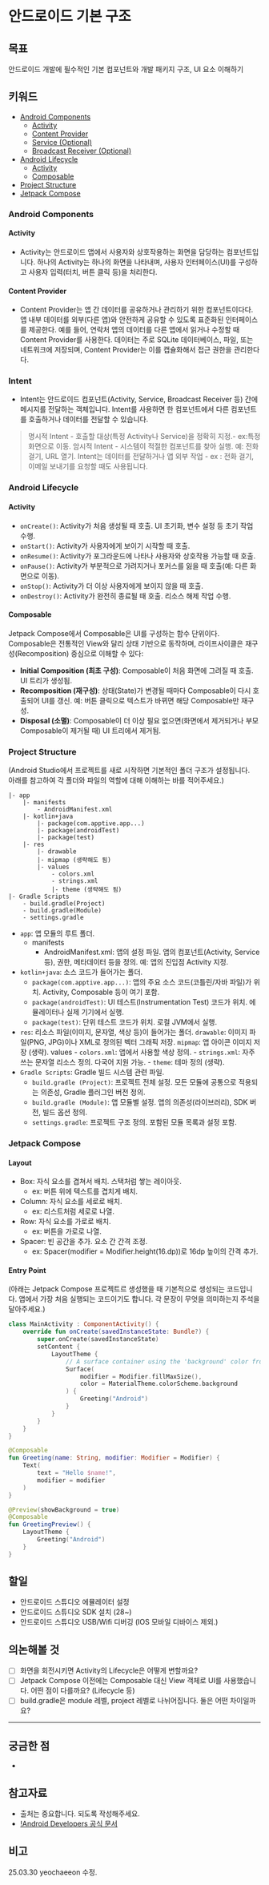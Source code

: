 # 안드로이드 기본 구조
## 목표
안드로이드 개발에 필수적인 기본 컴포넌트와 개발 패키지 구조, UI 요소 이해하기

## 키워드
- [Android Components](#android-components)
    - [Activity](#activity)
    - [Content Provider](#content-provider)
    - [Service (Optional)](#service-optional)
    - [Broadcast Receiver (Optional)](#broadcast-receiver-optional)
- [Android Lifecycle](#android-lifecycle)
    - [Activity](#activity-1)
    - [Composable](#composable)
- [Project Structure](#project-structure)
- [Jetpack Compose](#jetpack-compose)


### Android Components
<!-- (안드로이드 앱은 **4개의 컴포넌트로 구성**됩니다. 개발자는 컴포넌트 구조를 따르며 코드를 작성해야 하는데, 그중 다음 2개의 컴포넌트는 각각 어떤 역할을 하는지 적어주세요.)   -->

#### Activity
- Activity는 안드로이드 앱에서 사용자와 상호작용하는 화면을 담당하는 컴포넌트입니다. 하나의 Activity는 하나의 화면을 나타내며, 사용자 인터페이스(UI)를 구성하고 사용자 입력(터치, 버튼 클릭 등)을 처리한다.

#### Content Provider
- Content Provider는 앱 간 데이터를 공유하거나 관리하기 위한 컴포넌트이다다. 앱 내부 데이터를 외부(다른 앱)와 안전하게 공유할 수 있도록 표준화된 인터페이스를 제공한다. 예를 들어, 연락처 앱의 데이터를 다른 앱에서 읽거나 수정할 때 Content Provider를 사용한다. 데이터는 주로 SQLite 데이터베이스, 파일, 또는 네트워크에 저장되며, Content Provider는 이를 캡슐화해서 접근 권한을 관리한다다.

### Intent
- Intent는 안드로이드 컴포넌트(Activity, Service, Broadcast Receiver 등) 간에 메시지를 전달하는 객체입니다. Intent를 사용하면 한 컴포넌트에서 다른 컴포넌트를 호출하거나 데이터를 전달할 수 있습니다. 
> 명시적 Intent
    - 호출할 대상(특정 Activity나 Service)을 정확히 지정.- ex:특정 화면으로 이동.
> 암시적 Intent
    - 시스템이 적절한 컴포넌트를 찾아 실행. 예: 전화 걸기, URL 열기. Intent는 데이터를 전달하거나 앱 외부 작업
    - ex : 전화 걸기, 이메일 보내기를 요청할 때도 사용됩니다.

### Android Lifecycle

#### Activity
- `onCreate()`: Activity가 처음 생성될 때 호출. UI 초기화, 변수 설정 등 초기 작업 수행.
- `onStart()`: Activity가 사용자에게 보이기 시작할 때 호출.
- `onResume()`: Activity가 포그라운드에 나타나 사용자와 상호작용 가능할 때 호출.
- `onPause()`: Activity가 부분적으로 가려지거나 포커스를 잃을 때 호출(예: 다른 화면으로 이동).
- `onStop()`: Activity가 더 이상 사용자에게 보이지 않을 때 호출.
- `onDestroy()`: Activity가 완전히 종료될 때 호출. 리소스 해제 작업 수행.

#### Composable
<!-- (UI는 Composable 단위로 구성됩니다. Composable의 라이프사이클은 어떻게 될까요?) -->
Jetpack Compose에서 Composable은 UI를 구성하는 함수 단위이다. Composable은 전통적인 View와 달리 상태 기반으로 동작하며, 라이프사이클은 재구성(Recomposition) 중심으로 이해할 수 있다:
- **Initial Composition (최초 구성)**: Composable이 처음 화면에 그려질 때 호출. UI 트리가 생성됨.
- **Recomposition (재구성)**: 상태(State)가 변경될 때마다 Composable이 다시 호출되어 UI를 갱신. 예: 버튼 클릭으로 텍스트가 바뀌면 해당 Composable만 재구성.
- **Disposal (소멸)**: Composable이 더 이상 필요 없으면(화면에서 제거되거나 부모 Composable이 제거될 때) UI 트리에서 제거됨.
### Project Structure
(Android Studio에서 프로젝트를 새로 시작하면 기본적인 폴더 구조가 설정됩니다.  
아래를 참고하여 각 폴더와 파일의 역할에 대해 이해하는 바를 적어주세요.)
```plain
|- app
    |- manifests
        - AndroidManifest.xml
    |- kotlin+java
        |- package(com.apptive.app...)
        |- package(androidTest)
        |- package(test)
    |- res
        |- drawable
        |- mipmap (생략해도 됨)
        |- values
            - colors.xml
            - strings.xml
            |- theme (생략해도 됨)
|- Gradle Scripts
    - build.gradle(Project)
    - build.gradle(Module)
    - settings.gradle
```
- `app`: 앱 모듈의 루트 폴더.
    - manifests
        - AndroidManifest.xml: 앱의 설정 파일. 앱의 컴포넌트(Activity, Service 등), 권한, 메타데이터 등을 정의. 예: 앱의 진입점 Activity 지정.
- `kotlin+java`: 소스 코드가 들어가는 폴더.
    - `package(com.apptive.app...)`: 앱의 주요 소스 코드(코틀린/자바 파일)가 위치. Activity, Composable 등이 여기 포함.
    - `package(androidTest)`: UI 테스트(Instrumentation Test) 코드가 위치. 에뮬레이터나 실제 기기에서 실행.
    - `package(test)`: 단위 테스트 코드가 위치. 로컬 JVM에서 실행.
- `res`: 리소스 파일(이미지, 문자열, 색상 등)이 들어가는 폴더.
    `drawable`: 이미지 파일(PNG, JPG)이나 XML로 정의된 벡터 그래픽 저장.
    `mipmap`: 앱 아이콘 이미지 저장 (생략).
    values
        - `colors.xml`: 앱에서 사용할 색상 정의. 
        - `strings.xml`: 자주쓰는 문자열 리소스 정의. 다국어 지원 가능.
        - `theme`: 테마 정의 (생략).
- `Gradle Scripts`: Gradle 빌드 시스템 관련 파일.
    - `build.gradle (Project)`: 프로젝트 전체 설정. 모든 모듈에 공통으로 적용되는 의존성, Gradle 플러그인 버전 정의.
    - `build.gradle (Module)`: 앱 모듈별 설정. 앱의 의존성(라이브러리), SDK 버전, 빌드 옵션 정의.
    - `settings.gradle`: 프로젝트 구조 정의. 포함된 모듈 목록과 설정 포함.
### Jetpack Compose
#### Layout
<!-- (Box, Column, Row, Spacer 등 **Jetpack Compose의 기본적인 레이아웃의 종류**에 대해 조사해주세요.) -->
- Box: 자식 요소를 겹쳐서 배치. 스택처럼 쌓는 레이아웃.
    - ex: 버튼 위에 텍스트를 겹치게 배치.
- Column: 자식 요소를 세로로 배치.
    - ex: 리스트처럼 세로로 나열. 
- Row: 자식 요소를 가로로 배치.
    - ex: 버튼을 가로로 나열.
- Spacer: 빈 공간을 추가. 요소 간 간격 조정.
    - ex: Spacer(modifier = Modifier.height(16.dp))로 16dp 높이의 간격 추가.

#### Entry Point
(아래는 Jetpack Compose 프로젝트르 생성했을 때 기본적으로 생성되는 코드입니다. 앱에서 가장 처음 실행되는 코드이기도 합니다. 각 문장이 무엇을 의미하는지 주석을 달아주세요.)

```kotlin
class MainActivity : ComponentActivity() {
    override fun onCreate(savedInstanceState: Bundle?) {
        super.onCreate(savedInstanceState)
        setContent {
            LayoutTheme {
                // A surface container using the 'background' color from the theme
                Surface(
                    modifier = Modifier.fillMaxSize(),
                    color = MaterialTheme.colorScheme.background
                ) {
                    Greeting("Android")
                }
            }
        }
    }
}

@Composable
fun Greeting(name: String, modifier: Modifier = Modifier) {
    Text(
        text = "Hello $name!",
        modifier = modifier
    )
}

@Preview(showBackground = true)
@Composable
fun GreetingPreview() {
    LayoutTheme {
        Greeting("Android")
    }
}
```

## 할일
- 안드로이드 스튜디오 에뮬레이터 설정
- 안드로이드 스튜디오 SDK 설치 (28~)
- 안드로이드 스튜디오 USB/Wifi 디버깅 (IOS 모바일 디바이스 제외.)

## 의논해볼 것
- [ ] 화면을 회전시키면 Activity의 Lifecycle은 어떻게 변할까요?
- [ ] Jetpack Compose 이전에는 Composable 대신 View 객체로 UI를 사용했습니다. 어떤 점이 다를까요? (Lifecycle 등)
- [ ] build.gradle은 module 레벨, project 레벨로 나뉘어집니다. 둘은 어떤 차이일까요?  
---

## 궁금한 점
- 

## 참고자료
- 출처는 중요합니다. 되도록 작성해주세요.
- [!Android Developers 공식 문서](https://developer.android.com/guide/components/fundamentals)

## 비고
25.03.30 yeochaeeon 수정.

<!-- 커밋 테스트를 위한 수정 -->